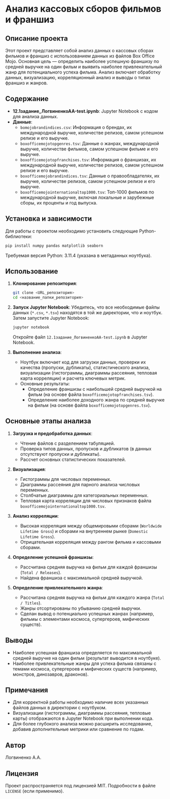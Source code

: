 # Анализ кассовых сборов фильмов и франшиз

## Описание проекта

Этот проект представляет собой анализ данных о кассовых сборах фильмов и франшиз с использованием данных из файлов Box Office Mojo. Основная цель — определить наиболее успешную франшизу по средней выручке на один фильм и выявить наиболее привлекательный жанр для потенциального успеха фильма. Анализ включает обработку данных, визуализацию, корреляционный анализ и выводы о типах франшиз и жанров.

## Содержание

- **12.1задание_ЛогвиненкоАА-test.ipynb**: Jupyter Notebook с кодом для анализа данных.
- **Данные**:
  - `bomojobrandindices.csv`: Информация о брендах, их международной выручке, количестве релизов, самом успешном релизе и его выручке.
  - `boxofficemojotopgenres.tsv`: Данные о жанрах, международной выручке, количестве фильмов, самом успешном фильме и его выручке.
  - `boxofficemojotopfranchises.tsv`: Информация о франшизах, их международной выручке, количестве релизов, самом успешном релизе и его выручке.
  - `boxofficemojobrandindices.tsv`: Данные о правообладателях, их выручке, количестве релизов, самом успешном релизе и его выручке.
  - `boxofficemojointernationaltop1000.tsv`: Топ-1000 фильмов по международной выручке, включая локальные и зарубежные сборы, их проценты и год выпуска.

## Установка и зависимости

Для работы с проектом необходимо установить следующие Python-библиотеки:

```bash
pip install numpy pandas matplotlib seaborn
```

Требуемая версия Python: 3.11.4 (указана в метаданных ноутбука).

## Использование

1. **Клонирование репозитория**:
   ```bash
   git clone <URL_репозитория>
   cd <название_папки_репозитория>
   ```

2. **Запуск Jupyter Notebook**:
   Убедитесь, что все необходимые файлы данных (`*.csv`, `*.tsv`) находятся в той же директории, что и ноутбук. Затем запустите Jupyter Notebook:
   ```bash
   jupyter notebook
   ```
   Откройте файл `12.1задание_ЛогвиненкоАА-test.ipynb` в Jupyter Notebook.

3. **Выполнение анализа**:
   - Ноутбук включает код для загрузки данных, проверки их качества (пропуски, дубликаты), статистического анализа, визуализации (гистограммы, диаграммы рассеяния, тепловая карта корреляции) и расчета ключевых метрик.
   - Основные результаты:
     - Определение франшизы с наибольшей средней выручкой на фильм (на основе файла `boxofficemojotopfranchises.tsv`).
     - Определение наиболее доходного жанра по средней выручке на фильм (на основе файла `boxofficemojotopgenres.tsv`).

## Основные этапы анализа

1. **Загрузка и предобработка данных**:
   - Чтение файлов с разделением табуляцией.
   - Проверка типов данных, пропусков и дубликатов (в данных отсутствуют пропуски и дубликаты).
   - Рассчет основных статистических показателей.

2. **Визуализация**:
   - Гистограммы для числовых переменных.
   - Диаграммы рассеяния для парного анализа числовых переменных.
   - Столбчатые диаграммы для категориальных переменных.
   - Тепловая карта корреляции для числовых признаков файла `boxofficemojointernationaltop1000.tsv`.

3. **Анализ корреляции**:
   - Высокая корреляция между общемировыми сборами (`Worldwide Lifetime Gross`) и сборами на внутреннем рынке (`Domestic Lifetime Gross`).
   - Отрицательная корреляция между рангом фильма и кассовыми сборами.

4. **Определение успешной франшизы**:
   - Рассчитана средняя выручка на фильм для каждой франшизы (`Total / Releases`).
   - Найдена франшиза с максимальной средней выручкой.

5. **Определение привлекательного жанра**:
   - Рассчитана средняя выручка на фильм для каждого жанра (`Total / Titles`).
   - Жанры отсортированы по убыванию средней выручки.
   - Сделан вывод о потенциально успешных жанрах (например, фильмы с элементами космоса, супергероев, мифических существ).

## Выводы

- Наиболее успешная франшиза определяется по максимальной средней выручке на один фильм (результат выводится в ноутбуке).
- Наиболее привлекательные жанры для успеха фильма связаны с темами космоса, супергероев и мифических существ (например, монстров, динозавров, драконов).

## Примечания

- Для корректной работы необходимо наличие всех указанных файлов данных в директории с ноутбуком.
- Визуализации (гистограммы, диаграммы рассеяния, тепловые карты) отображаются в Jupyter Notebook при выполнении кода.
- Для более глубокого анализа можно расширить исследование, добавив дополнительные метрики или сравнение по годам.

## Автор

Логвиненко А.А.

## Лицензия

Проект распространяется под лицензией MIT. Подробности в файле `LICENSE` (если применимо).
